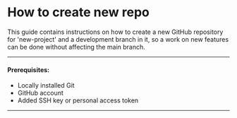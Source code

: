 # How to create new repo

This guide contains instructions on how to create a new GitHub repository for 'new-project' and a development branch in it, so a work on new features can be done without affecting the main branch. 

---
#### Prerequisites:
- Locally installed Git
- GitHub account
- Added SSH key or personal access token
---
